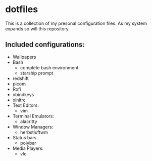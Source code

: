 # dotfiles
This is a collection of my presonal configuration files. As my system expands so will this repository.

## Included configurations:
- Wallpapers
- Bash
    - complete bash environment
    - starship prompt
- redshift
- picom
- Rofi
- xbindkeys
- xinitrc
- Text Editors:
    - vim
- Terminal Emulators:
    - alacritty
- Window Managers:
    - herbstluftwm
- Status bars
    - polybar
- Media Players:
    - vlc


